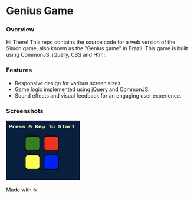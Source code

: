 # Genius Game

### Overview

Hi There! This repo contains the source code for a web version of the Simon game, also known as the "Genius game" in Brazil. This game is built using CommonJS, jQuery, CSS and Html.

### Features

- Responsive design for various screen sizes.
- Game logic implemented using jQuery and CommonJS.
- Sound effects and visual feedback for an engaging user experience.

### Screenshots

<img src="screenshots/genius-game.png" width="200px"/>

Made with ☕️
